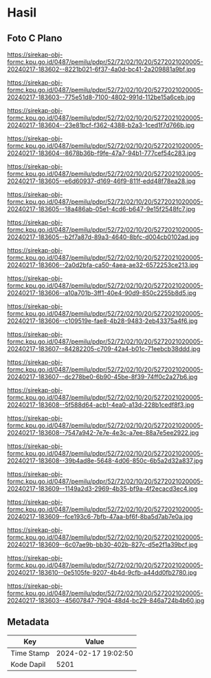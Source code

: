# Hasil

## Foto C Plano

https://sirekap-obj-formc.kpu.go.id/0487/pemilu/pdpr/52/72/02/10/20/5272021020005-20240217-183602--8221b021-6f37-4a0d-bc41-2a209881a9bf.jpg

https://sirekap-obj-formc.kpu.go.id/0487/pemilu/pdpr/52/72/02/10/20/5272021020005-20240217-183603--775e51d8-7100-4802-991d-112be15a6ceb.jpg

https://sirekap-obj-formc.kpu.go.id/0487/pemilu/pdpr/52/72/02/10/20/5272021020005-20240217-183604--23e81bcf-f362-4388-b2a3-1ced1f7d766b.jpg

https://sirekap-obj-formc.kpu.go.id/0487/pemilu/pdpr/52/72/02/10/20/5272021020005-20240217-183604--8678b36b-f9fe-47a7-94b1-777cef54c283.jpg

https://sirekap-obj-formc.kpu.go.id/0487/pemilu/pdpr/52/72/02/10/20/5272021020005-20240217-183605--e6d60937-d169-46f9-811f-edd48f78ea28.jpg

https://sirekap-obj-formc.kpu.go.id/0487/pemilu/pdpr/52/72/02/10/20/5272021020005-20240217-183605--18a486ab-05e1-4cd6-b647-9e15f2548fc7.jpg

https://sirekap-obj-formc.kpu.go.id/0487/pemilu/pdpr/52/72/02/10/20/5272021020005-20240217-183605--b2f7a87d-89a3-4640-8bfc-d004cb0102ad.jpg

https://sirekap-obj-formc.kpu.go.id/0487/pemilu/pdpr/52/72/02/10/20/5272021020005-20240217-183606--2a0d2bfa-ca50-4aea-ae32-6572253ce213.jpg

https://sirekap-obj-formc.kpu.go.id/0487/pemilu/pdpr/52/72/02/10/20/5272021020005-20240217-183606--a10a701b-3ff1-40e4-90d9-850c2255b8d5.jpg

https://sirekap-obj-formc.kpu.go.id/0487/pemilu/pdpr/52/72/02/10/20/5272021020005-20240217-183606--c109519e-fae8-4b28-9483-2eb43375a4f6.jpg

https://sirekap-obj-formc.kpu.go.id/0487/pemilu/pdpr/52/72/02/10/20/5272021020005-20240217-183607--84282205-c709-42a4-b01c-71eebcb38ddd.jpg

https://sirekap-obj-formc.kpu.go.id/0487/pemilu/pdpr/52/72/02/10/20/5272021020005-20240217-183607--dc278be0-6b90-45be-8f39-74ff0c2a27b6.jpg

https://sirekap-obj-formc.kpu.go.id/0487/pemilu/pdpr/52/72/02/10/20/5272021020005-20240217-183608--5f588d64-acb1-4ea0-a13d-228b1cedf8f3.jpg

https://sirekap-obj-formc.kpu.go.id/0487/pemilu/pdpr/52/72/02/10/20/5272021020005-20240217-183608--7547a942-7e7e-4e3c-a7ee-88a7e5ee2922.jpg

https://sirekap-obj-formc.kpu.go.id/0487/pemilu/pdpr/52/72/02/10/20/5272021020005-20240217-183608--39b4ad8e-5648-4d06-850c-6b5a2d32a837.jpg

https://sirekap-obj-formc.kpu.go.id/0487/pemilu/pdpr/52/72/02/10/20/5272021020005-20240217-183609--1149a2d3-2969-4b35-bf9a-4f2ecacd3ec4.jpg

https://sirekap-obj-formc.kpu.go.id/0487/pemilu/pdpr/52/72/02/10/20/5272021020005-20240217-183609--fce193c6-7bfb-47aa-bf6f-8ba5d7ab7e0a.jpg

https://sirekap-obj-formc.kpu.go.id/0487/pemilu/pdpr/52/72/02/10/20/5272021020005-20240217-183609--6c07ae9b-bb30-402b-827c-d5e2f1a39bcf.jpg

https://sirekap-obj-formc.kpu.go.id/0487/pemilu/pdpr/52/72/02/10/20/5272021020005-20240217-183610--0e5105fe-9207-4b4d-9cfb-a44dd0fb2780.jpg

https://sirekap-obj-formc.kpu.go.id/0487/pemilu/pdpr/52/72/02/10/20/5272021020005-20240217-183603--45607847-7904-48d4-bc29-846a724b4b60.jpg


## Metadata

| Key        | Value               |
| ---------- | ------------------- |
| Time Stamp | 2024-02-17 19:02:50 |
| Kode Dapil | 5201                |



